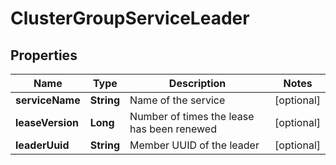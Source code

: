 # ClusterGroupServiceLeader

## Properties
Name | Type | Description | Notes
------------ | ------------- | ------------- | -------------
**serviceName** | **String** | Name of the service |  [optional]
**leaseVersion** | **Long** | Number of times the lease has been renewed |  [optional]
**leaderUuid** | **String** | Member UUID of the leader |  [optional]

